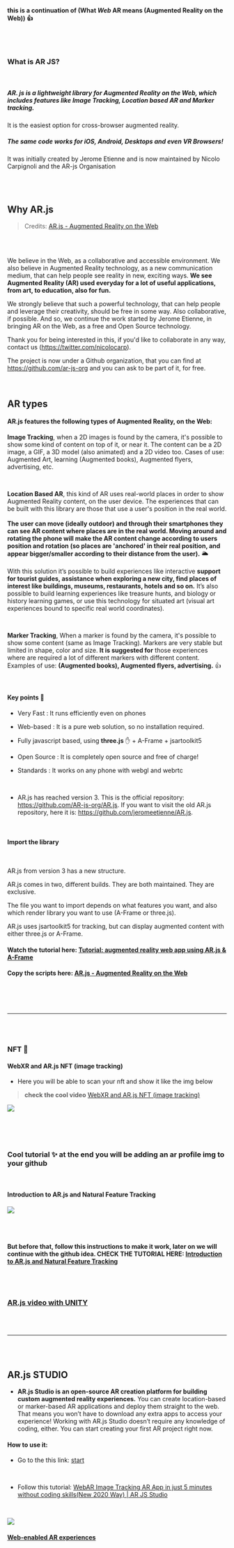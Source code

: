 <br>

#### this is a continuation of (What _Web_ AR means (Augmented Reality on the Web)) 👍

<br>
<br>

### What is AR JS?

<br>

##### AR. js is a lightweight library for Augmented Reality on the Web, which includes features like Image Tracking, Location based AR and Marker tracking.

It is the easiest option for cross-browser augmented reality.

##### The same code works for iOS, Android, Desktops and even VR Browsers!

It was initially created by Jerome Etienne and is now maintained by Nicolo Carpignoli and the AR-js Organisation

<br>
<br>

## Why AR.js

> Credits: [AR.js - Augmented Reality on the Web](https://ar-js-org.github.io/AR.js-Docs/)

<br>
<br>

We believe in the Web, as a collaborative and accessible environment. We also believe in Augmented Reality technology, as a new communication medium, that can help people see reality in new, exciting ways. **We see Augmented Reality (AR) used everyday for a lot of useful applications, from art, to education, also for fun.**

We strongly believe that such a powerful technology, that can help people and leverage their creativity, should be free in some way. Also collaborative, if possible. And so, we continue the work started by Jerome Etienne, in bringing AR on the Web, as a free and Open Source technology.

Thank you for being interested in this, if you'd like to collaborate in any way, contact us (https://twitter.com/nicolocarp).

The project is now under a Github organization, that you can find at https://github.com/ar-js-org and you can ask to be part of it, for free.

<br>

## AR types

#### AR.js features the following types of Augmented Reality, on the Web:

**Image Tracking**, when a 2D images is found by the camera, it's possible to show some kind of content on top of it, or near it. The content can be a 2D image, a GIF, a 3D model (also animated) and a 2D video too. Cases of use: Augmented Art, learning (Augmented books), Augmented flyers, advertising, etc.

<br>

**Location Based AR**, this kind of AR uses real-world places in order to show Augmented Reality content, on the user device. The experiences that can be built with this library are those that use a user's position in the real world. <br><br> **The user can move (ideally outdoor) and through their smartphones they can see AR content where places are in the real world. Moving around and rotating the phone will make the AR content change according to users position and rotation (so places are 'anchored' in their real position, and appear bigger/smaller according to their distance from the user).** 🌥️ <br><br> With this solution it’s possible to build experiences like interactive **support for tourist guides, assistance when exploring a new city, find places of interest like buildings, museums, restaurants, hotels and so on.** It’s also possible to build learning experiences like treasure hunts, and biology or history learning games, or use this technology for situated art (visual art experiences bound to specific real world coordinates).

<br>

**Marker Tracking**, When a marker is found by the camera, it's possible to show some content (same as Image Tracking). Markers are very stable but limited in shape, color and size. **It is suggested for** those experiences where are required a lot of different markers with different content. Examples of use: **(Augmented books), Augmented flyers, advertising.** 👍

<br>

#### Key points 🔴

- Very Fast : It runs efficiently even on phones

- Web-based : It is a pure web solution, so no installation required.

- Fully javascript based, using **three.js** ✋ + A-Frame + jsartoolkit5

- Open Source : It is completely open source and free of charge!

- Standards : It works on any phone with webgl and webrtc

<br>

- AR.js has reached version 3. This is the official repository: https://github.com/AR-js-org/AR.js. If you want to visit the old AR.js repository, here it is: https://github.com/jeromeetienne/AR.js.

<br>

#### Import the library

<br>

AR.js from version 3 has a new structure.

AR.js comes in two, different builds. They are both maintained. They are exclusive.

The file you want to import depends on what features you want, and also which render library you want to use (A-Frame or three.js).

AR.js uses jsartoolkit5 for tracking, but can display augmented content with either three.js or A-Frame.

#### Watch the tutorial here: [Tutorial: augmented reality web app using AR.js & A-Frame](https://www.youtube.com/watch?v=NIXJJoqM8BQ)

#### Copy the scripts here: [AR.js - Augmented Reality on the Web](https://ar-js-org.github.io/AR.js-Docs/)

<br>

<br>
<br>

---

<br>
<br>

### NFT 🍭

#### WebXR and AR.js NFT (image tracking)

- Here you will be able to scan your nft and show it like the img below

> **check the cool video** [WebXR and AR.js NFT (image tracking)](https://youtu.be/sRfZ0NWFOD8)

[<img src="img/webXR-ar-js__NFT.jpg"/>](https://youtu.be/sRfZ0NWFOD8)

<br>

<br>

<br>

### Cool tutorial ✨ at the end you will be adding an ar profile img to your github

<br>

#### Introduction to AR.js and Natural Feature Tracking

[<img src="img/web-AR-git-profile-img.jpg"/>](https://youtu.be/sRfZ0NWFOD8)

<br>
<br>

#### But before that, follow this instructions to make it work, later on we will continue with the github idea. CHECK THE TUTORIAL HERE: [Introduction to AR.js and Natural Feature Tracking](https://web.navan.dev/posts/2020-08-01-Natural-Feature-Tracking-ARJS)

<br>
<br>

### [AR.js video with UNITY ](https://www.youtube.com/watch?v=_WnyC2ZrDls)

<br>
<br>

---

<br>

<br>

## AR.js STUDIO

- **AR.js Studio is an open-source AR creation platform for building custom augmented reality experiences.** You can create location-based or marker-based AR applications and deploy them straight to the web. That means you won’t have to download any extra apps to access your experience! Working with AR.js Studio doesn’t require any knowledge of coding, either. You can start creating your first AR project right now.

#### How to use it:

- Go to the this link: [start](https://ar-js-org.github.io/studio/)

<br>

- Follow this tutorial: [WebAR Image Tracking AR App in just 5 minutes without coding skills(New 2020 Way) | AR JS Studio](https://www.youtube.com/watch?v=bxgayiB8_6E)

<br>

[<img src="img/ArjsStudio.png"/>](https://ar-js-org.github.io/studio/)

#### [Web-enabled AR experiences](https://ar-js-org.github.io/studio/)
